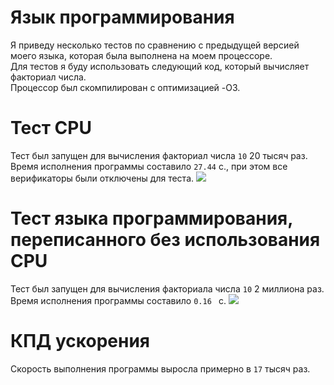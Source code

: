 # Язык программирования
Я приведу несколько тестов по сравнению с предыдущей версией моего языка, которая была выполнена на моем процессоре.  
Для тестов я буду использовать следующий код, который вычисляет факториал числа.  
Процессор был скомпилирован с оптимизацией -O3.  
# Тест CPU
Тест был запущен для вычисления факториал числа `10` 20 тысяч раз. Время исполнения программы составило `27.44` с., при этом все верификаторы были отключены для теста.
![](https://github.com/vihlancevk/MyProgrammingLanguage/blob/main/res/time.png/time.png)
# Тест языка программирования, переписанного без использования CPU
Тест был запущен для вычисления факториала числа `10` 2 миллиона раз. Время исполнения программы составило `0.16 ` с.
![](https://github.com/vihlancevk/MyProgrammingLanguage.2/blob/main/res/time.png/time.png)
# КПД ускорения
Скорость выполнения программы выросла примерно в `17` тысяч раз.
